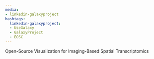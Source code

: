 ```yaml
---
media:
- linkedin-galaxyproject
hashtags:
  linkedin-galaxyproject:
  - UseGalaxy
  - GalaxyProject
  - EOSC
---
```

Open-Source Visualization for Imaging-Based Spatial Transcriptomics

